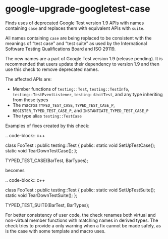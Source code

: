google-upgrade-googletest-case
==============================

Finds uses of deprecated Google Test version 1.9 APIs with names
containing `case` and replaces them with equivalent APIs with `suite`.

All names containing `case` are being replaced to be consistent with the
meanings of “test case” and “test suite” as used by the International
Software Testing Qualifications Board and ISO 29119.

The new names are a part of Google Test version 1.9 (release pending).
It is recommended that users update their dependency to version 1.9 and
then use this check to remove deprecated names.

The affected APIs are:

-   Member functions of `testing::Test`, `testing::TestInfo`,
    `testing::TestEventListener`, `testing::UnitTest`, and any type
    inheriting from these types
-   The macros `TYPED_TEST_CASE`, `TYPED_TEST_CASE_P`,
    `REGISTER_TYPED_TEST_CASE_P`, and `INSTANTIATE_TYPED_TEST_CASE_P`
-   The type alias `testing::TestCase`

Examples of fixes created by this check:

.. code-block:: c++

class FooTest : public testing::Test { public: static void
SetUpTestCase(); static void TearDownTestCase(); };

TYPED\_TEST\_CASE(BarTest, BarTypes);

becomes

.. code-block:: c++

class FooTest : public testing::Test { public: static void
SetUpTestSuite(); static void TearDownTestSuite(); };

TYPED\_TEST\_SUITE(BarTest, BarTypes);

For better consistency of user code, the check renames both virtual and
non-virtual member functions with matching names in derived types. The
check tries to provide a only warning when a fix cannot be made safely,
as is the case with some template and macro uses.
